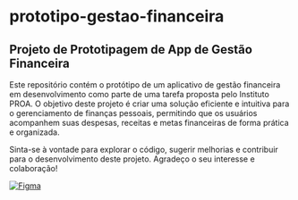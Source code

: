# prototipo-gestao-financeira

## Projeto de Prototipagem de App de Gestão Financeira

Este repositório contém o protótipo de um aplicativo de gestão financeira em desenvolvimento como parte de uma tarefa proposta pelo Instituto PROA. O objetivo deste projeto é criar uma solução eficiente e intuitiva para o gerenciamento de finanças pessoais, permitindo que os usuários acompanhem suas despesas, receitas e metas financeiras de forma prática e organizada.

Sinta-se à vontade para explorar o código, sugerir melhorias e contribuir para o desenvolvimento deste projeto. Agradeço o seu interesse e colaboração!

[![Figma](https://img.shields.io/badge/Figma-F24E1E?style=for-the-badge&logo=figma&logoColor=white)](https://www.figma.com/design/SmBKqpzdaosuJRvG3pZ9je/Prot%C3%B3tipo---Finance-Family---Wesley?node-id=0-1&t=OzaVN5kSgwMjWcGW-1)
